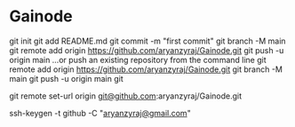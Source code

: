 # Gainode

git init
git add README.md
git commit -m "first commit"
git branch -M main
git remote add origin https://github.com/aryanzyraj/Gainode.git
git push -u origin main
…or push an existing repository from the command line
git remote add origin https://github.com/aryanzyraj/Gainode.git
git branch -M main
git push -u origin main
git

git remote set-url origin git@github.com:aryanzyraj/Gainode.git

ssh-keygen -t github -C "aryanzyraj@gmail.com"
